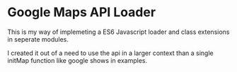 # Google Maps API Loader
This is my way of implemeting a ES6 Javascript
loader and class extensions in seperate modules.

I created it out of a need to use the api in a 
larger context than a single initMap function
like google shows in examples.
